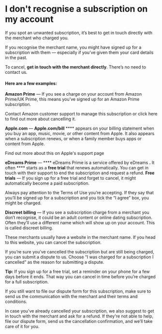 # I don't recognise a subscription on my account

If you spot an unwanted subscription, it’s best to get in touch directly with the merchant who charged you.

If you recognise the merchant name, you might have signed up for a subscription with them — especially if you’ve given them your card details in the past. 

To cancel, **get in touch with the merchant directly**. There’s no need to contact us. 

#### Here are a few examples:

**Amazon Prime** — If you see a charge on your account from Amazon Prime/UK Prime, this means you’ve signed up for an Amazon Prime subscription.

Contact Amazon customer support to manage this subscription or click here to find out more about cancelling it.

 **Apple.com** — **Apple.com/bill** **** appears on your billing statement when you buy an app, music, movie, or other content from Apple. It also appears when a subscription renews, or when a family member buys apps or content from Apple. 

Find out more about this on Apple's support page

 **eDreams Prime** — **** eDreams Prime is a service offered by eDreams **.** It often **** starts as a **free trial** that renews automatically. You can get in touch with their support to end the subscription and request a refund. **Free trials** — If you sign up for a free trial and forget to cancel, it might automatically become a paid subscription.

Always pay attention to the Terms of Use you’re accepting. If they say that you’ll be signed up for a subscription and you tick the “I agree” box, you might be charged.

 **Discreet billing** — If you see a subscription charge from a merchant you don’t recognise, it could be an adult content or online dating subscription. Often they’ll use a different name which will show up on your account. This is called discreet billing.

These merchants usually have a website in the merchant name. If you head to this website, you can cancel the subscription.

If you’re sure you’ve cancelled the subscription but are still being charged, you can submit a dispute to us. Choose “I was charged for a subscription I cancelled” as the reason for submitting a dispute.

 **Tip:** If you sign up for a free trial, set a reminder on your phone for a few days before it ends. That way you can cancel in time before you’re charged for a full subscription.

If you still want to file our dispute form for this subscription, make sure to send us the communication with the merchant and their terms and conditions.

In case you've already cancelled your subscription, we also suggest to get in touch with the merchant and ask for a refund. If they're not able to help, file our dispute form, send us the cancellation confirmation, and we’ll take care of it for you.